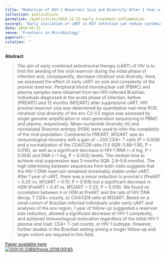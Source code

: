 ```yaml
---
title: "Reduction of HIV-1 Reservoir Size and Diversity After 1 Year of cART Among Brazilian Individuals Starting Treatment During Early Stages of Acute Infection."
collection: publications
permalink: /publication/2018-12-12-early-treatment-inflammation
excerpt: 'Early initiation of cART in HIV infection can reduce systemic inflammation, but the earlier normalization of the inflammation markers was only observed when cART was initiated in the acute phase of infection.'
date: 2019-02-11
venue: 'Frontiers in Microbiology'
paperurl: ''
citation: ''
---
```


**Abstract**

>The aim of early combined antiretroviral therapy (cART) of HIV is to limit the seeding of the viral reservoir during the initial phase of infection and, consequently, decrease intrahost viral diversity. Here, we assessed the effect of early cART on size and complexity of the proviral reservoir. Peripheral blood mononuclear cell (PBMC) and plasma samples were obtained from ten HIV-infected Brazilian individuals diagnosed at the acute phase of infection, before (PREART) and 12 months (M12ART) after suppressive cART. HIV proviral reservoir size was determined by quantitative real-time PCR; intrahost viral diversity of the env C2-V3 region was assessed by single genome amplification or next-generation sequencing in PBMC and plasma, respectively. Mean nucleotide diversity (π) and normalized Shannon entropy (HSN) were used to infer the complexity of the viral population. Compared to PREART, M12ART saw an immunological recovery with a gain of ∼200 CD4+ T cells (P = 0.008) and a normalization of the CD4/CD8 ratio [1.0 (IQR: 0.88–1.18), P = 0.016], as well as a significant decrease in HIV-1 RNA (∼4 log, P = 0.004) and DNA (∼1 log, P = 0.002) levels. The median time to achieve viral suppression was 3 months (IQR: 2.8–5.8 months). The high intermixing between sequences from both visits suggests that the HIV-1 DNA reservoir remained remarkably stable under cART. After 1 year of cART, there was a minor reduction in proviral π (PreART = 0.20 vs. M12ART = 0.10; P = 0.156) but a significant decrease in HSN (PreART = 0.41 vs. M12ART = 0.25; P = 0.019). We found no correlation between π or HSN at PreART and the rate of HIV DNA decay, T CD4+ counts, or CD4/CD8 ratio at M12ART. Based on a small cohort of Brazilian infected individuals under early cART and analyses of the env region, 1 year of follow-up suggested a reservoir size reduction, allowed a significant decrease of HIV-1 complexity, and achieved immunological restoration regardless of the initial HIV-1 plasma viral load, CD4+ T cell counts, or HIV-1 subtype. However, further studies in the Brazilian setting aiming a longer follow-up and larger cohort are required in this field.

[Paper available here](https://dx.doi.org/10.3389/fmicb.2019.00145)<br>
[![DOI:10.3389/fmicb.2019.00145](https://zenodo.org/badge/DOI/10.3389/fmicb.2019.00145.svg)](https://doi.org/10.3389/fmicb.2019.00145)
